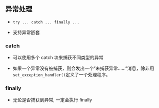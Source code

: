 ## 异常处理
* `try ... catch ... finally ...`

* 支持异常嵌套


### catch
* 可以使用多个 catch 块来捕获不同类型的异常

* 如果一个异常没有被捕获，则会发出一个“未捕获异常……”消息，除非用 `set_exception_handler()`定义了一个处理程序。


### finally
* 无论是否捕获到异常, 一定会执行 finally
